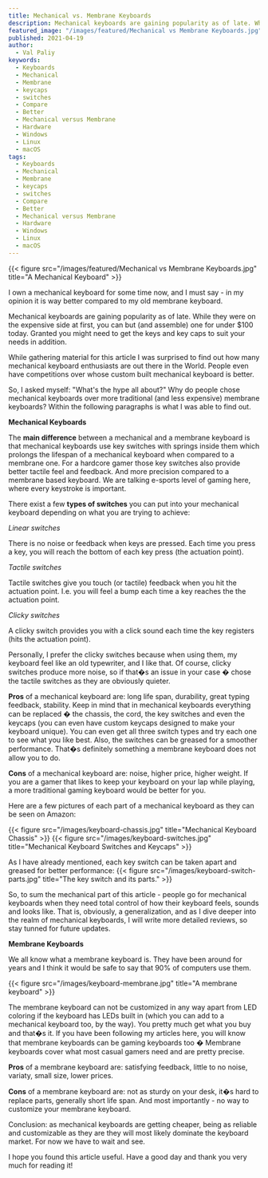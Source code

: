 ```yaml
---
title: Mechanical vs. Membrane Keyboards
description: Mechanical keyboards are gaining popularity as of late. While they were on the expensive side at first, you can but (and assemble) one for under $100 today.
featured_image: "/images/featured/Mechanical vs Membrane Keyboards.jpg"
published: 2021-04-19
author:
  - Val Paliy
keywords:
  - Keyboards
  - Mechanical
  - Membrane
  - keycaps
  - switches
  - Compare
  - Better
  - Mechanical versus Membrane
  - Hardware
  - Windows
  - Linux
  - macOS
tags:
  - Keyboards
  - Mechanical
  - Membrane
  - keycaps
  - switches
  - Compare
  - Better
  - Mechanical versus Membrane
  - Hardware
  - Windows
  - Linux
  - macOS
---
```


{{< figure src="/images/featured/Mechanical vs Membrane Keyboards.jpg" title="A Mechanical Keyboard" >}}

I own a mechanical keyboard for some time now, and I must say - in my opinion it is way better compared to my old membrane keyboard.

Mechanical keyboards are gaining popularity as of late. While they were on the expensive side at first, you can but (and assemble) one for under $100 today. Granted you might need to get the keys and key caps to suit your needs in addition.

While gathering material for this article I was surprised to find out how many mechanical keyboard enthusiasts are out there in the World. People even have competitions over whose custom built mechanical keyboard is better.

So, I asked myself: "What's the hype all about?" Why do people chose mechanical keyboards over more traditional (and less expensive) membrane keyboards? Within the following paragraphs is what I was able to find out.

**Mechanical Keyboards**

The **main difference** between a mechanical and a membrane keyboard is that mechanical keyboards use key switches with springs inside them which prolongs the lifespan of a mechanical keyboard when compared to a membrane one. For a hardcore gamer those key switches also provide better tactile feel and feedback. And more precision compared to a membrane based keyboard. We are talking e-sports level of gaming here, where every keystroke is important.

There exist a few **types of switches** you can put into your mechanical keyboard depending on what you are trying to achieve:

_Linear switches_

There is no noise or feedback when keys are pressed. Each time you press a key, you will reach the bottom of each key press (the actuation point).

_Tactile switches_

Tactile switches give you touch (or tactile) feedback when you hit the actuation point. I.e. you will feel a bump each time a key reaches the the actuation point.

_Clicky switches_

A clicky switch provides you with a click sound each time the key registers (hits the actuation point).

Personally, I prefer the clicky switches because when using them, my keyboard feel like an old typewriter, and I like that. Of course, clicky switches produce more noise, so if that�s an issue in your case � chose the tactile switches as they are obviously quieter.

**Pros** of a mechanical keyboard are: long life span, durability, great typing feedback, stability. Keep in mind that in mechanical keyboards everything can be replaced � the chassis, the cord, the key switches and even the keycaps (you can even have custom keycaps designed to make your keyboard unique). You can even get all three switch types and try each one to see what you like best. Also, the switches can be greased for a smoother performance. That�s definitely something a membrane keyboard does not allow you to do.

**Cons** of a mechanical keyboard are: noise, higher price, higher weight. If you are a gamer that likes to keep your keyboard on your lap while playing, a more traditional gaming keyboard would be better for you.

Here are a few pictures of each part of a mechanical keyboard as they can be seen on Amazon:

{{< figure src="/images/keyboard-chassis.jpg" title="Mechanical Keyboard Chassis" >}}
{{< figure src="/images/keyboard-switches.jpg" title="Mechanical Keyboard Switches and Keycaps" >}}

As I have already mentioned, each key switch can be taken apart and greased for better performance:
{{< figure src="/images/keyboard-switch-parts.jpg" title="The key switch and its parts." >}}

So, to sum the mechanical part of this article - people go for mechanical keyboards when they need total control of how their keyboard feels, sounds and looks like. That is, obviously, a generalization, and as I dive deeper into the realm of mechanical keyboards, I will write more detailed reviews, so stay tunned for future updates.

**Membrane Keyboards**

We all know what a membrane keyboard is. They have been around for years and I think it would be safe to say that 90% of computers use them.

{{< figure src="/images/keyboard-membrane.jpg" title="A membrane keyboard" >}}

The membrane keyboard can not be customized in any way apart from LED coloring if the keyboard has LEDs built in (which you can add to a mechanical keyboard too, by the way). You pretty much get what you buy and that�s it. If you have been following my articles here, you will know that membrane keyboards can be gaming keyboards too � Membrane keyboards cover what most casual gamers need and are pretty precise.

**Pros** of a membrane keyboard are: satisfying feedback, little to no noise, variaty, small size, lower prices.

**Cons** of a membrane keyboard are: not as sturdy on your desk, it�s hard to replace parts, generally short life span. And most importantly - no way to customize your membrane keyboard.

Conclusion: as mechanical keyboards are getting cheaper, being as reliable and customizable as they are they will most likely dominate the keyboard market. For now we have to wait and see.

I hope you found this article useful. Have a good day and thank you very much for reading it!
